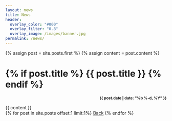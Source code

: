 ```yaml
---
layout: news
title: News
header:
  overlay_color: "#000"
  overlay_filter: "0.8"
  overlay_image: /images/banner.jpg
permalink: /news/
---
```


{% assign post = site.posts.first %}
{% assign content = post.content %}

<h1 class="entry-title">
{% if post.title %}
    {{ post.title }}
{% endif %}
</h1>

<p align="right"><b><small>{{ post.date | date: "%b %-d, %Y" }}</small></b></p>
{{ content }}

<div>
{% for post in site.posts offset:1 limit:1%}
    <a class="btn btn--inverse" href="{{ root_url }}{{ post.url }}">Back</a>
{% endfor %}
</div>
